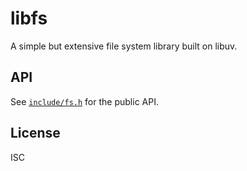 # libfs

A simple but extensive file system library built on libuv.

## API

See [`include/fs.h`](include/fs.h) for the public API.

## License

ISC
